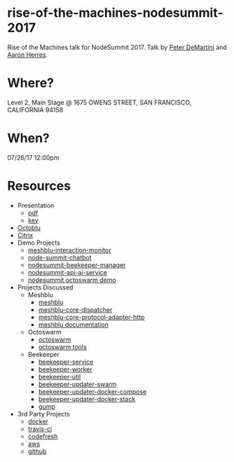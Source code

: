 # rise-of-the-machines-nodesummit-2017

Rise of the Machines talk for NodeSummit 2017. Talk by [Peter DeMartini](https://github.com/peterdemartini) and [Aaron Herres](https://github.com/redaphid).

# Where?

Level 2, Main Stage @ 1675 OWENS STREET, SAN FRANCISCO, CALIFORNIA 94158

# When?

07/26/17 12:00pm

# Resources

* Presentation
  - [pdf](/rise-of-the-machines.pdf)
  - [key](/rise-of-the-machines.key)
* [Octoblu](https://www.octoblu.com/)
* [Citrix](https://www.citrix.com/)
* Demo Projects
  - [meshblu-interaction-monitor](https://github.com/octoblu/meshblu-interaction-monitor)
  - [node-summit-chatbot](https://github.com/octoblu/node-summit-chatbot)
  - [nodesummit-beekeeper-manager](https://github.com/octoblu/nodesummit-beekeeper-manager)
  - [nodesummit-api-ai-service](https://github.com/octoblu/nodesummit-api-ai-service)
  - [nodesummit octoswarm demo](https://github.com/peterdemartini/octoswarm-stacks)
* Projects Discussed
  - Meshblu
    - [meshblu](https://github.com/octoblu/meshblu)
    - [meshblu-core-dispatcher](https://github.com/octoblu/meshblu-core-dispatcher)
    - [meshblu-core-protocol-adapter-http](https://github.com/octoblu/meshblu-core-protocol-adapter-http)
    - [meshblu documentation](https://developer.octoblu.com/v1.0/docs/meshblu)
  - Octoswarm
    - [octoswarm](https://github.com/octoblu/octoswarm)
    - [octoswarm tools](https://github.com/octoblu/ops-tools-octoswarm)
  - Beekeeper
    - [beekeeper-service](https://github.com/octoblu/beekeeper-service)
    - [beekeeper-worker](https://github.com/octoblu/beekeeper-worker)
    - [beekeeper-util](https://github.com/octoblu/beekeeper-util)
    - [beekeeper-updater-swarm](https://github.com/octoblu/beekeeper-updater-swarm)
    - [beekeeper-updater-docker-compose](https://github.com/octoblu/beekeeper-updater-docker-compose)
    - [beekeeper-updater-docker-stack](https://github.com/octoblu/beekeeper-updater-docker-stack)
    - [gump](https://github.com/octoblu/unix-dev-tools-gump)
* 3rd Party Projects
  - [docker](https://www.docker.com)
  - [travis-ci](https://travis-ci.org)
  - [codefresh](https://codefresh.io/)
  - [aws](https://aws.amazon.com/)
  - [github](https://github.com/)
